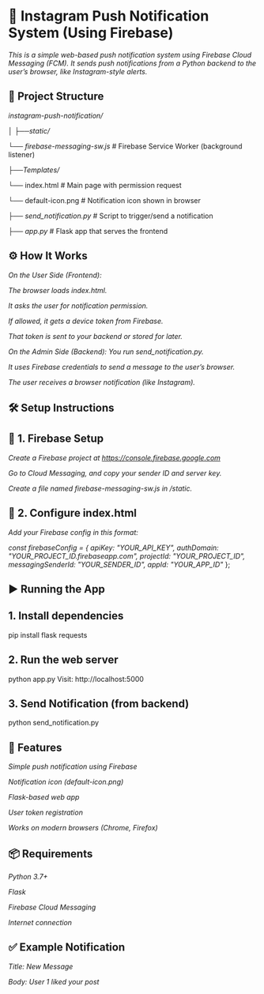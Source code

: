 # 📲 Instagram Push Notification System (Using Firebase)

*This is a simple web-based push notification system using Firebase Cloud Messaging (FCM). It sends push notifications from a Python backend to the user’s browser, like Instagram-style alerts.*

## 📁 Project Structure

*instagram-push-notification/*

│
├──*static/*

   └── *firebase-messaging-sw.js*   # Firebase Service Worker (background listener)

├──*Templates/*

  └── index.html   # Main page with permission request
   
  └── default-icon.png           # Notification icon shown in browser

├── *send_notification.py*          # Script to trigger/send a notification

├── *app.py*                        # Flask app that serves the frontend

## ⚙️ How It Works

*On the User Side (Frontend):*

*The browser loads index.html.*

*It asks the user for notification permission.*

*If allowed, it gets a device token from Firebase.*

*That token is sent to your backend or stored for later.*

*On the Admin Side (Backend):*
*You run send_notification.py.*

*It uses Firebase credentials to send a message to the user’s browser.*

*The user receives a browser notification (like Instagram).*

## 🛠️ Setup Instructions

## 🔑 1. Firebase Setup

*Create a Firebase project at https://console.firebase.google.com*

*Go to Cloud Messaging, and copy your sender ID and server key.*

*Create a file named firebase-messaging-sw.js in /static.*

## 📝 2. Configure index.html

*Add your Firebase config in this format:*

*const firebaseConfig = {
  apiKey: "YOUR_API_KEY",
  authDomain: "YOUR_PROJECT_ID.firebaseapp.com",
  projectId: "YOUR_PROJECT_ID",
  messagingSenderId: "YOUR_SENDER_ID",
  appId: "YOUR_APP_ID"*
};

## ▶️ Running the App

## 1. Install dependencies

pip install flask requests

## 2. Run the web server

python app.py
Visit: http://localhost:5000

## 3. Send Notification (from backend)

python send_notification.py


## 🔔 Features

*Simple push notification using Firebase*

*Notification icon (default-icon.png)*

*Flask-based web app*

*User token registration*

*Works on modern browsers (Chrome, Firefox)*

## 📦 Requirements

*Python 3.7+*

*Flask*

*Firebase Cloud Messaging*

*Internet connection*

## ✅ Example Notification

*Title: New Message*

*Body: User 1 liked your post*
